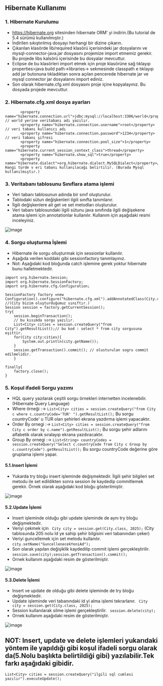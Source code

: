 ## Hibernate Kullanımı

### 1. Hibernate Kurulumu

* https://hibernate.org sitesinden hibernate ORM' yi indirin.(Bu tutorial de 5.4 sürümü kullanılmıştır.)
* İndirilen sıkıştırılmış dosyayı herhangi bir dizine çıkarın.
* Çıkarılan klasörde lib/required klasörü içerisindeki jar dosyalarını ve mysql-connector-java.jar dosyasını projemize import etmemiz gerekir. Bu projede libs kalsörü içerisinde bu dosyalar mevcuttur.
* Eclipse de bu klasörleri import etmek için proje klasörüne sağ tıklayıp properties>java build path->libraries-> sekmesinde classpath e tıklayıp add jar butonuna tıkladıktan sonra açılan pencerede hibernate jar ve mysql connector jar dosyalarını import ediniz.
* Son olarak hibernate.cfg.xml dosyasını proje içine kopyalayınız. Bu dosyada projede mevcuttur.

### 2. Hibernate.cfg.xml dosya ayarları

 ```    <property name="hibernate.connection.driver_class">com.mysql.jdbc.Driver</property>
        <property name="hibernate.connection.url">jdbc:mysql://localhost:3306/world</property> // world yerine veritabanı adı yazılır.
        <property name="hibernate.connection.username">root</property> // veri tabanı kullanıcı adı
        <property name="hibernate.connection.password">1234</property> // veri tabanı şifresi
        <property name="hibernate.connection.pool_size">1</property>
        <property name="hibernate.current_session_context_class">thread</property>
        <property name="hibernate.show_sql">true</property>
        <property name="hibernate.dialect">org.hibernate.dialect.MySQLDialect</property>// Hangi türde v eri tabanı kullanılacağı belirtilir. (Burada Mysql kullanılmıştır.)
 ``` 

### 3. Veritabanı tablosunu Sınıflara atama işlemi

* Veri tabanı tablosunun adında bir sınıf oluşturulur.
* Tablodaki sütun değişkenleri ilgili sınıfta tanımlanır.
* İlgili değişkenlere ait get ve set metodları oluşturulur.
* Veri tabanı tablosundaki ilgili sütunu java sınıfında ilgili değişekene atama işlemi için annotationlar kullanılır. Kullanım için aşağıdaki resmi inceleyiniz.

![image](https://user-images.githubusercontent.com/33198774/63010518-3593f300-be8f-11e9-8a4a-a8f1772af8da.png)

### 4. Sorgu oluşturma İşlemi
* Hibernate ile sorgu olluşturmak için sessionlar kullanılır.
* Aşağıda verilen koddaki gibi sessionfactory tanımlayınız.
* Not: Aşağıdaki kod bloğunda catch işlemine gerek yoktur hibernate bunu halletmektedir.

```
import org.hibernate.Session;
import org.hibernate.SessionFactory;
import org.hibernate.cfg.Configuration;

SessionFactory factory =new Configuration().configure("hibernate.cfg.xml").addAnnotatedClass(City.class).buildSessionFactory(); //(City bizim oluşturduğumuz sınıftır.)
Session session = factory.getCurrentSession();
try{
	session.beginTransaction();
	// bu kısımda sorgu yazılır.
	List<City> cities = session.createQuery("from City").getResultList();// bu kod : select * from city sorgusuna eşittir.
	for(City city:cities){
		System.out.println(city.getName());
	}
	session.getTransaction().commit(); // olusturulan sogru commit edilmelidir.
	}

finally{
	factory.close();
}
```
### 5. Koşul ifadeli Sorgu yazımı
* HQL query yazılarak çeşitli sorgu örnekleri internetten incelenebilir.(Hibernate Query Language)
* Where örneği    :-> ```List<City> cities = session.createQuery("from City c where c.countryCode='TUR' ").getResultList();``` Bu sorgu countryCode' u TUR olan şehirleri ekrana yazdırma işlemi yapacaktır.
* Order By ornegi :-> ```List<City> cities = session.createQuery("from City c order by c.name").getResultList();``` Bu sorgu şehir adlarını alfabetik olarak sıralayıp ekrana yazdıracaktır.
* Group By ornegi :-> ```List<String> countryCodes = session.createQuery("Select c.countryCode from City c Group by c.countryCode").getResultList();``` Bu sorgu countryCode değerine göre gruplama işlemi yapar.

#### 5.1.Insert İşlemi
* Yukarda try bloğu insert işleminde değişmektedir. İlgili şehir bilgileri set metodu ile set edildikten sonra session ile kaydedip commitlemek gerekir. Örnek olarak aşağıdaki kod bloğu gösterilmiştir.

![image](https://user-images.githubusercontent.com/33198774/63092744-62b5d380-bf6b-11e9-92d4-fbbe1c2e7ba2.png)

#### 5.2.Update İşlemi
* Insert işleminde olduğu gibi update işleminde de aynı try bloğu değişmektedir.
* Veriyi çekmek için ``` City city = session.get(City.class, 2025);``` (City tablosunda 205 nolu Id ye sahip şehir bilgisini veri tabanından çeker)
* Veriyi guncellemek için set metodu kullanılır. ```city.setName("GuncellenecekYeniAd");```
* Son olarak yapılan değişiklik kaydedilip commit işlemi gerçekleştirilir. ```session.save(city);session.getTransaction().commit(); ```
* Ornek kullanım aşağıdaki resim de gösterilmiştir.

![image](https://user-images.githubusercontent.com/33198774/63093482-191ab800-bf6e-11e9-80ba-6849fbf7c1ff.png)

#### 5.3.Delete İşlemi
* Insert ve update de olduğu gibi delete işleminde de try bloğu değişmektedir.
* Update işleminde veri tabanındaki id yi alma işlemi tekrarlanır.  ``` City city = session.get(City.class, 2025);```
* Session kullanılarak silme işlemi gerçekleştirilir. ``` session.delete(city);```
* Ornek kullanım aşağıdaki resim de gösterilmiştir.

![image](https://user-images.githubusercontent.com/33198774/63093796-313f0700-bf6f-11e9-825a-4c1359cb4e63.png)


## NOT: Insert, update ve delete işlemleri yukarıdaki yöntem ile yapıldığı gibi koşul ifadeli sorgu olarak da(5.Nolu başlıkta belirtildiği gibi) yazılabilir.Tek farkı aşağıdaki gibidir.
 ```List<City> cities = session.createQuery("ilgili sql cumlesi yazılır").executeUpdate();```


